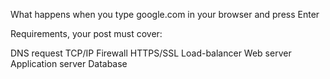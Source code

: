 What happens when you type google.com in your browser and press Enter

Requirements, your post must cover:

DNS request
TCP/IP
Firewall
HTTPS/SSL
Load-balancer
Web server
Application server
Database
